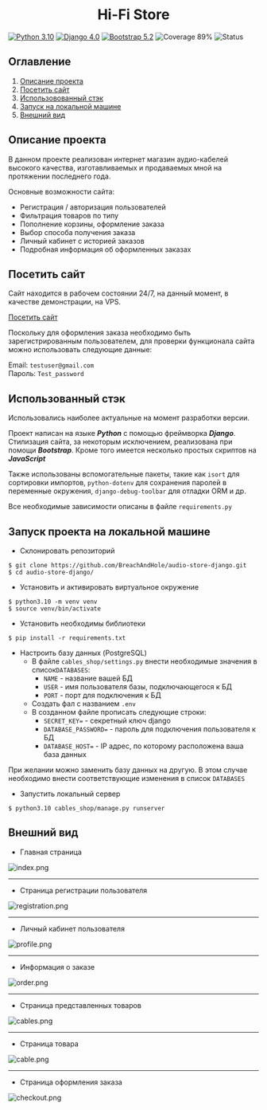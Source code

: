 <h1 align="center">Hi-Fi Store</h1>

[![Python 3.10](https://img.shields.io/badge/Python-3.10-blue)](https://www.python.org/)
[![Django 4.0](https://img.shields.io/badge/django-4.0-blue)](https://www.djangoproject.com/)
[![Bootstrap 5.2](https://img.shields.io/badge/Bootstrap-5.2-blue)](https://getbootstrap.com/)
![Coverage 89%](https://img.shields.io/badge/Covearge-89%25-blue)
![Status](https://img.shields.io/badge/Status-Live-green)

## Оглавление

1. [Описание проекта](#описание-проекта)
2. [Посетить сайт](#посетить-сайт)
3. [Использовованный стэк](#использованный-стэк)
4. [Запуск на локальной машине](#запуск-проекта-на-локальной-машине)
5. [Внешний вид](#внешний-вид)

## Описание проекта

В данном проекте реализован интернет магазин аудио-кабелей высокого качества,
изготавливаемых и продаваемых мной на протяжении последнего года.

Основные возможности сайта:
 - Регистрация / авторизация пользователей
 - Фильтрация товаров по типу
 - Пополнение корзины, оформление заказа
 - Выбор способа получения заказа
 - Личный кабинет с историей заказов
 - Подробная информация об оформленных заказах

## Посетить сайт

Сайт находится в рабочем состоянии 24/7, на данный момент, в качестве демонстрации, на 
VPS. 

[Посетить сайт](http://193.3.23.151:8000)

Поскольку для оформления заказа необходимо быть зарегистрированным пользователем, 
для проверки функционала сайта можно использовать следующие данные:

Email: `testuser@gmail.com`<br>
Пароль: `Test_password`

## Использованный стэк
Использовались наиболее актуальные на момент разработки версии. 

Проект написан на языке ***Python*** с помощью фреймворка ***Django***. 
Стилизация сайта, за некоторым исключением, реализована при помощи ***Bootstrap***.
Кроме того имеется несколько простых скриптов на ***JavaScript***

Также использованы вспомогательные пакеты, такие как `isort` для сортировки импортов,
`python-dotenv` для сохранения паролей в переменные окружения, 
`django-debug-toolbar` для отладки ORM и др.

Все необходимые зависимости описаны в файле `requirements.py`

## Запуск проекта на локальной машине
 - Склонировать репозиторий
```
$ git clone https://github.com/BreachAndHole/audio-store-django.git
$ cd audio-store-django/
```
 - Установить и активировать виртуальное окружение
```
$ python3.10 -m venv venv
$ source venv/bin/activate
```
 - Установить необходимы библиотеки
```
$ pip install -r requirements.txt
```
 - Настроить базу данных (PostgreSQL)
   - В файле `cables_shop/settings.py` внести необходимые значения в список`DATABASES`:
     - `NAME` - название вашей БД
     - `USER` - имя пользователя базы, подключающегося к БД
     - `PORT` - порт для подключения к БД
   - Создать фал с названием `.env`
   - В созданном файле прописать следующие строки:
     - `SECRET_KEY=` - секретный ключ django
     - `DATABASE_PASSWORD=` - пароль для подключения пользователя к БД
     - `DATABASE_HOST=` - IP адрес, по которому расположена ваша база данных

При желании можно заменить базу данных на другую. 
В этом случае необходимо внести соответствующие изменения в список `DATABASES` 

 - Запустить локальный сервер
```
$ python3.10 cables_shop/manage.py runserver
```

## Внешний вид

 - Главная страница

![index.png](./screenshots/index.png)
___

 - Страница регистрации пользователя

![registration.png](./screenshots/registration.png)
___

 - Личный кабинет пользователя

![profile.png](./screenshots/profile.png)
___


 - Информация о заказе

![order.png](./screenshots/order.png)
___


 - Страница представленных товаров

![cables.png](./screenshots/cables.png)
___


 - Страница товара

![cable.png](./screenshots/cable.png)
___


 - Страница оформления заказа

![checkout.png](./screenshots/checkout.png)